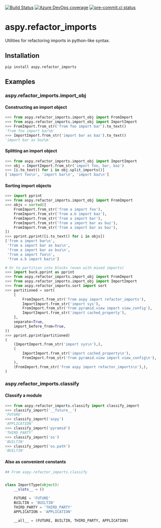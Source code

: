 [![Build Status](https://asottile.visualstudio.com/asottile/_apis/build/status/asottile.aspy.refactor_imports?branchName=main)](https://asottile.visualstudio.com/asottile/_build/latest?definitionId=5&branchName=main)
[![Azure DevOps coverage](https://img.shields.io/azure-devops/coverage/asottile/asottile/5/main.svg)](https://dev.azure.com/asottile/asottile/_build/latest?definitionId=5&branchName=main)
[![pre-commit.ci status](https://results.pre-commit.ci/badge/github/asottile/aspy.refactor_imports/main.svg)](https://results.pre-commit.ci/latest/github/asottile/aspy.refactor_imports/main)

aspy.refactor_imports
=====================

Utilities for refactoring imports in python-like syntax.

## Installation

`pip install aspy.refactor_imports`

## Examples

### aspy.refactor_imports.import_obj

#### Constructing an import object

```python
>>> from aspy.refactor_imports.import_obj import FromImport
>>> from aspy.refactor_imports.import_obj import ImportImport
>>> FromImport.from_str('from foo import bar').to_text()
'from foo import bar\n'
>>> ImportImport.from_str('import bar as baz').to_text()
'import bar as baz\n'
```

#### Splitting an import object

```python
>>> from aspy.refactor_imports.import_obj import ImportImport
>>> obj = ImportImport.from_str('import foo, bar, baz')
>>> [i.to_text() for i in obj.split_imports()]
['import foo\n', 'import bar\n', 'import baz\n']
```

#### Sorting import objects

```python
>>> import pprint
>>> from aspy.refactor_imports.import_obj import FromImport
>>> objs = sorted([
    FromImport.from_str('from a import foo'),
    FromImport.from_str('from a.b import baz'),
    FromImport.from_str('from a import bar'),
    FromImport.from_str('from a import bar as buz'),
    FromImport.from_str('from a import bar as baz'),
])
>>> pprint.pprint([i.to_text() for i in objs])
['from a import bar\n',
 'from a import bar as baz\n',
 'from a import bar as buz\n',
 'from a import foo\n',
 'from a.b import baz\n']
```

```python
# Or to partition into blocks (even with mixed imports)
>>> import buck.pprint as pprint
>>> from aspy.refactor_imports.import_obj import FromImport
>>> from aspy.refactor_imports.import_obj import ImportImport
>>> from aspy.refactor_imports.sort import sort
>>> partitioned = sort(
    [
        FromImport.from_str('from aspy import refactor_imports'),
        ImportImport.from_str('import sys'),
        FromImport.from_str('from pyramid.view import view_config'),
        ImportImport.from_str('import cached_property'),
    ],
    separate=True,
    import_before_from=True,
))
>>> pprint.pprint(partitioned)
(
    (ImportImport.from_str('import sys\n'),),
    (
        ImportImport.from_str('import cached_property\n'),
        FromImport.from_str('from pyramid.view import view_config\n'),
    ),
    (FromImport.from_str('from aspy import refactor_imports\n'),),
)

```

### aspy.refactor_imports.classify

#### Classify a module

```python
>>> from aspy.refactor_imports.classify import classify_import
>>> classify_import('__future__')
'FUTURE'
>>> classify_import('aspy')
'APPLICATION'
>>> classify_import('pyramid')
'THIRD_PARTY'
>>> classify_import('os')
'BUILTIN'
>>> classify_import('os.path')
'BUILTIN'
```

#### Also as convenient constants

```python
## From aspy.refactor_imports.classify


class ImportType(object):
    __slots__ = ()

    FUTURE = 'FUTURE'
    BUILTIN = 'BUILTIN'
    THIRD_PARTY = 'THIRD_PARTY'
    APPLICATION = 'APPLICATION'

    __all__ = (FUTURE, BUILTIN, THIRD_PARTY, APPLICATION)
```
